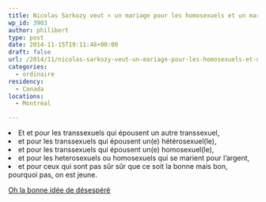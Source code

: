 ```yaml
---
title: Nicolas Sarkozy veut « un mariage pour les homosexuels et un mariage pour les hétérosexuels »
wp_id: 3903
author: philibert
type: post
date: 2014-11-15T19:11:48+00:00
draft: false
url: /2014/11/nicolas-sarkozy-veut-un-mariage-pour-les-homosexuels-et-un-mariage-pour-les-heterosexuels/
categories:
  - ordinaire
residency:
  - Canada
locations:
  - Montréal

---
```

<li class="tt2">
  Et et pour les transsexuels qui épousent un autre transsexuel,
</li>
<li class="tt2">
  et pour les transsexuels qui épousent un(e) hétérosexuel(le),
</li>
<li class="tt2">
  et pour les transsexuels qui épousent un(e) homosexuel(le),
</li>
<li class="tt2">
  et pour les heterosexuels ou homosexuels qui se marient pour l&rsquo;argent,
</li>
<li class="tt2">
  et pour ceux qui sont pas sûr sûr que ce soit la bonne mais bon, pourquoi pas, on est jeune.
</li>

<p class="tt2">
  <a href="https://www.lemonde.fr/politique/article/2014/11/15/nicolas-sarkozy-veut-abroger-la-loi-taubira-mais-conserver-le-mariage-homosexuel_4524240_823448.html">Oh la bonne idée de désespéré</a>
</p>